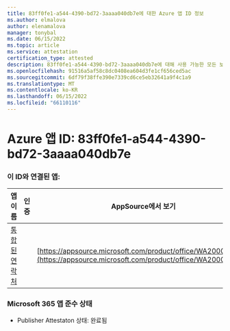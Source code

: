 ```yaml
---
title: 83ff0fe1-a544-4390-bd72-3aaaa040db7e에 대한 Azure 앱 ID 정보
ms.author: elmalova
author: elenamalova
manager: tonybal
ms.date: 06/15/2022
ms.topic: article
ms.service: attestation
certification_type: attested
description: 83ff0fe1-a544-4390-bd72-3aaaa040db7e에 대해 사용 가능한 모든 보안 및 규정 준수 정보입니다.
ms.openlocfilehash: 91516a5af58c8dc0408ea604d3fe1cf656ced5ac
ms.sourcegitcommit: 6df79f38ffe390e7339cd6ce5eb32641a9f4c1a9
ms.translationtype: MT
ms.contentlocale: ko-KR
ms.lasthandoff: 06/15/2022
ms.locfileid: "66110116"
---
```

# <a name="azure-app-id-83ff0fe1-a544-4390-bd72-3aaaa040db7e"></a>Azure 앱 ID: 83ff0fe1-a544-4390-bd72-3aaaa040db7e


### <a name="apps-associated-with-this-id"></a>이 ID와 연결된 앱:
| **앱 이름** | **인증** | **AppSource에서 보기** |
|--------------|---------------|-----------------------|
| [통합된 연락처](../forward/WA200003877.md) |  | [https://appsource.microsoft.com/product/office/WA200003877](https://appsource.microsoft.com/product/office/WA200003877) |

### <a name="microsoft-365-app-compliance-status"></a>Microsoft 365 앱 준수 상태
- Publisher Attestaton 상태: 완료됨
